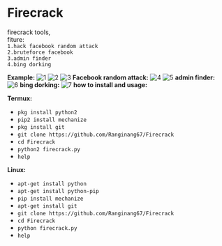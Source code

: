 # Firecrack

firecrack tools,<br>fiture:<br>
`1.hack facebook random attack`<br>
`2.bruteforce facebook`<br>
`3.admin finder`<br>
`4.bing dorking`

**Example:**
![1](https://github.com/Ranginang67/Firecrack/blob/master/img/1.png)
![2](https://github.com/Ranginang67/Firecrack/blob/master/img/2.png)
![3](https://github.com/Ranginang67/Firecrack/blob/master/img/3.png)
**Facebook random attack:**
![4](https://github.com/Ranginang67/Firecrack/blob/master/img/4.png)
![5](https://github.com/Ranginang67/Firecrack/blob/master/img/5.png)
**admin finder:**
![6](https://github.com/Ranginang67/Firecrack/blob/master/img/6.png)
**bing dorking:**
![7](https://github.com/Ranginang67/Firecrack/blob/master/img/7.png)
**how to install and usage:**

**Termux:**
* `pkg install python2`
* `pip2 install mechanize`
* `pkg install git`
* `git clone https://github.com/Ranginang67/Firecrack`
* `cd Firecrack`
* `python2 firecrack.py`
* `help`

**Linux:**
* `apt-get install python`
* `apt-get install python-pip`
* `pip install mechanize`
* `apt-get install git`
* `git clone https://github.com/Ranginang67/Firecrack`
* `cd Firecrack`
* `python firecrack.py`
* `help`


